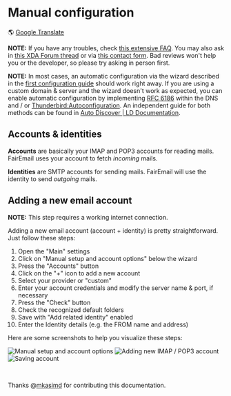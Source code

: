 # Manual configuration

&#x1F30E; [Google Translate](https://translate.google.com/translate?sl=en&u=https%3A%2F%2Fgithub.com%2FM66B%2FFairEmail%2Fblob%2Fmaster%2Ftutorials%2FMANUAL-CONFIG.md)

**NOTE:** If you have any troubles, check [this extensive FAQ](https://github.com/34j/FairEmailFree/blob/master/FAQ.md).
You may also ask in [this XDA Forum thread](https://forum.xda-developers.com/t/app-5-0-fairemail-fully-featured-open-source-privacy-oriented-email-app.3824168/)
or via [this contact form](https://contact.faircode.eu/?product=fairemailsupport). Bad reviews won't help you or the developer, so please try asking in person first.

**NOTE:** In most cases, an automatic configuration via the wizard described in the [first configuration guide](https://github.com/34j/FairEmailFree/blob/master/tutorials/FIRST-CONFIG.md) should work right away. If you are using a custom domain & server and the wizard doesn't work as expected, you can enable automatic configuration by implementing [RFC 6186](https://datatracker.ietf.org/doc/html/rfc6186) within the DNS and / or [Thunderbird:Autoconfiguration](https://wiki.mozilla.org/Thunderbird:Autoconfiguration). An independent guide for both methods can be found in [Auto Discover | LD Documentation](https://doc.ld-online.net/e-mail/auto-discover).

## Accounts & identities

**Accounts** are basically your IMAP and POP3 accounts for reading mails. FairEmail uses your account to fetch _incoming_ mails.

**Identities** are SMTP accounts for sending mails. FairEmail will use the identity to send _outgoing_ mails.

## Adding a new email account

**NOTE:** This step requires a working internet connection.

Adding a new email account (account + identity) is pretty straightforward. Just follow these steps:

1. Open the "Main" settings
2. Click on "Manual setup and account options" below the wizard
3. Press the "Accounts" button
4. Click on the "+" icon to add a new account
5. Select your provider or "custom"
6. Enter your account credentials and modify the server name & port, if necessary
7. Press the "Check" button
8. Check the recognized default folders
9. Save with "Add related identity" enabled
10. Enter the Identity details (e.g. the FROM name and address)

Here are some screenshots to help you visualize these steps:

![Manual setup and account options](images/manualconf-01.png)
![Adding new IMAP / POP3 account](images/manualconf-02.png)
![Saving account](images/manualconf-03.png)

<br>

Thanks @[mkasimd](https://github.com/mkasimd/) for contributing this documentation.
